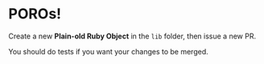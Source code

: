 # POROs!

Create a new **Plain-old Ruby Object** in the `lib` folder, then issue a new PR.

You should do tests if you want your changes to be merged.
